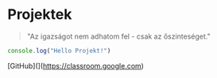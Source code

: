 # Projektek

> "Az igazságot nem adhatom fel - csak az őszinteséget."

```javascript
console.log("Hello Projekt!")
```

[GitHub](](https://classroom.google.com)


